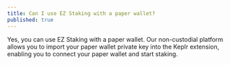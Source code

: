 ```yaml
---
title: Can I use EZ Staking with a paper wallet?
published: true
---
```


Yes, you can use EZ Staking with a paper wallet. Our non-custodial platform allows you to import your paper wallet private key into the Keplr extension, enabling you to connect your paper wallet and start staking.
